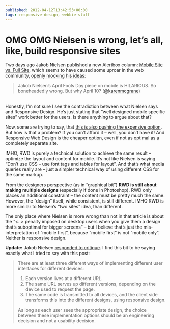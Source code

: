 ```yaml
---
published: 2012-04-12T13:42:53+00:00
tags: responsive-design, webbie-stuff
---
```


# OMG OMG Nielsen is wrong, let’s all, like, build responsive sites

<p>Two days ago Jakob Nielsen published a new Alertbox column: <a href="http://www.useit.com/alertbox/mobile-vs-full-sites.html">Mobile Site vs. Full Site</a>, which seems to have caused some uproar in the web community, <a href="https://twitter.com/karenmcgrane/status/189816427795062784">openly mocking his ideas</a>:</p>
<blockquote><p>Jakob Nielsen’s April Fools Day piece on mobile is HILARIOUS. So boneheadedly wrong. But why April 10? (<a href="https://twitter.com/karenmcgrane">@karenmcgrane</a>)</p>
</blockquote>
<p><span id="more-147"></span><br>
Honestly, I’m not sure I see the contradiction between what Nielsen says and Responsive Design. He’s just stating that “well designed mobile specific sites” work better for the users. Is there anything to argue about that?</p>
<p>Now, some are trying to say, that <a href="http://www.lucentwebdesign.co.uk/index.php/blog/entry/on_not_quite_agreeing_with_jakob_nielsen">this is also pushing the expensive option</a>. But how is that a problem? If you can’t afford it – well, you don’t have it! And Responsive Web Design is the cheaper option, even if not as optimal as a completely separate site.</p>
<p>IMHO, RWD is purely a technical solution to achieve the same result – optimize the layout and content for mobile. It’s not like Nielsen is saying “Don’t use CSS – use font tags and tables for layout”.  And that’s what media queries really are – just a simpler technical way of using different CSS for the same markup.</p>
<p>From the designers perspective (as in “graphical bit”) <strong>RWD is still about making multiple designs</strong> (especially if done in Photoshop). RWD only places an additional constraint – the content must be pretty much the same. However, the “design” itself, while consistent, is still different. IMHO RWD is more similar to Nielsen’s “two sites” idea, than different.</p>
<p>The only place where Nielsen is more wrong than not in that article is about the “&lt;..&gt; penalty imposed on desktop users when you give them a design that’s suboptimal for bigger screens” – but I believe that’s just the mis-interpretation of “mobile first”, because “mobile first” is not “mobile only”. Neither is responsive design.</p>
<p><strong>Update:</strong> Jakob Nielsen <a href="http://www.netmagazine.com/interviews/nielsen-responds-mobile-criticism">responded to critique</a>. I find this bit to be saying exactly what I tried to say with this post:</p>
<blockquote>
<p>There are at least three different ways of implementing different user interfaces for different devices:</p>
<ol>
<li>Each version lives at a different URL.</li>
<li>The same URL serves up different versions, depending on the device used to request the page.</li>
<li>The same code is transmitted to all devices, and the client side transforms this into the different designs, using responsive design.</li>
</ol>
<p>As long as each user sees the appropriate design, the choice between these implementation options should be an engineering decision and not a usability decision.</p>
</blockquote>